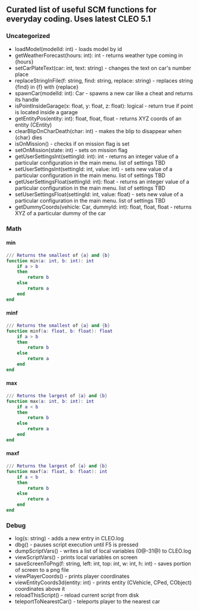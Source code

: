 ## Curated list of useful SCM functions for everyday coding. Uses latest CLEO 5.1


### Uncategorized

* loadModel(modelId: int) - loads model by id
* getWeatherForecast(hours: int): int - returns weather type coming in {hours}
* setCarPlateText(car: int, text: string) - changes the text on car's number place
* replaceStringInFile(f: string, find: string, replace: string) - replaces string {find} in {f} with {replace}
* spawnCar(modelId: int): Car - spawns a new car like a cheat and returns its handle
* isPointInsideGarage(x: float, y: float, z: float): logical - return true if point is located inside a garage
* getEntityPos(entity: int): float, float, float - returns XYZ coords of an entity (CEntity)
* clearBlipOnCharDeath(char: int) - makes the blip to disappear when {char} dies
* isOnMission() - checks if on mission flag is set
* setOnMission(state: int) - sets on mission flag
* getUserSettingsInt(settingId: int): int - returns an integer value of a particular configuration in the main menu. list of settings TBD
* setUserSettingsInt(settingId: int, value: int) - sets new value of a particular configuration in the main menu. list of settings TBD
* getUserSettingsFloat(settingId: int): float - returns an integer value of a particular configuration in the main menu. list of settings TBD
* setUserSettingsFloat(settingId: int, value: float) - sets new value of a particular configuration in the main menu. list of settings TBD
* getDummyCoords(vehicle: Car, dummyId: int): float, float, float - returns XYZ of a particular dummy of the car

### Math

#### min
```lua
/// Returns the smallest of {a} and {b}
function min(a: int, b: int): int
    if a > b 
    then
        return b
    else
        return a
    end
end
```
#### minf
```lua
/// Returns the smallest of {a} and {b}
function minf(a: float, b: float): float
    if a > b 
    then
        return b
    else
        return a
    end
end
```
#### max
```lua
/// Returns the largest of {a} and {b}
function max(a: int, b: int): int
    if a < b 
    then
        return b
    else
        return a
    end
end
```
#### maxf
```lua
/// Returns the largest of {a} and {b}
function maxf(a: float, b: float): int
    if a < b 
    then
        return b
    else
        return a
    end
end
```

### Debug
* log(s: string) - adds a new entry in CLEO.log
* dbg() - pauses script execution until F5 is pressed
* dumpScriptVars() - writes a list of local variables (0@-31@) to CLEO.log
* viewScriptVars() - prints local variables on screen
* saveScreenToPng(f: string, left: int, top: int, w: int, h: int) - saves portion of screen to a png file
* viewPlayerCoords() - prints player coordinates
* viewEntityCoords3d(entity: int) - prints entity (CVehicle, CPed, CObject) coordinates above it
* reloadThisScript() - reload current script from disk
* teleportToNearestCar() - teleports player to the nearest car
